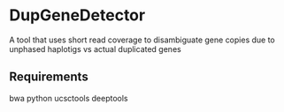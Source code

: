 # DupGeneDetector
A tool that uses short read coverage to disambiguate gene copies due to unphased haplotigs vs actual duplicated genes

## Requirements
bwa
python
ucsctools
deeptools
